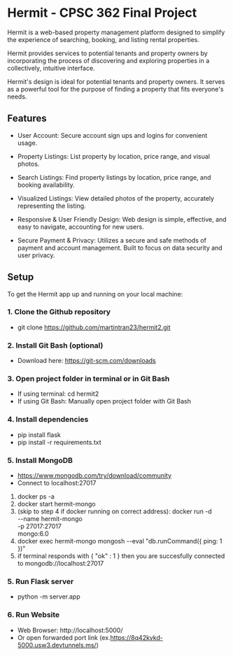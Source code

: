 # Hermit - CPSC 362 Final Project

Hermit is a web-based property management platform designed to simplify the experience of searching, booking, and listing rental properties.

Hermit provides services to potential tenants and property owners by incorporating the process of discovering and exploring properties in a collectively, intuitive interface.

Hermit's design is ideal for potential tenants and property owners. It serves as a powerful tool for the purpose of finding a property that fits everyone's needs. 


## Features
- User Account: Secure account sign ups and logins for convenient usage.

- Property Listings: List property by location, price range, and visual photos.

- Search Listings: Find property listings by location, price range, and booking availability.

- Visualized Listings: View detailed photos of the property, accurately representing the listing.

- Responsive & User Friendly Design: Web design is simple, effective, and easy to navigate, accounting for new users.

- Secure Payment & Privacy: Utilizes a secure and safe methods of payment and account management. Built to focus on data security and user privacy.


## Setup
To get the Hermit app up and running on your local machine:

### 1. Clone the Github repository
- git clone https://github.com/martintran23/hermit2.git

### 2. Install Git Bash (optional)
- Download here: https://git-scm.com/downloads

### 3. Open project folder in terminal or in Git Bash
- If using terminal: cd hermit2
- If using Git Bash: Manually open project folder with Git Bash

### 4. Install dependencies
- pip install flask
- pip install -r requirements.txt

### 5. Install MongoDB
- https://www.mongodb.com/try/download/community
- Connect to localhost:27017
1. docker ps -a
2. docker start hermit-mongo
3. (skip to step 4 if docker running on correct address):
docker run -d \
  --name hermit-mongo \
  -p 27017:27017 \
  mongo:6.0
4. docker exec hermit-mongo mongosh --eval "db.runCommand({ ping: 1 })"
5. if terminal responds with { "ok" : 1 } then you are succesfully connected to mongodb://localhost:27017

### 5. Run Flask server
- python -m server.app

### 6. Run Website
- Web Browser: http://localhost:5000/
- Or open forwarded port link (ex.https://8q42kvkd-5000.usw3.devtunnels.ms/)